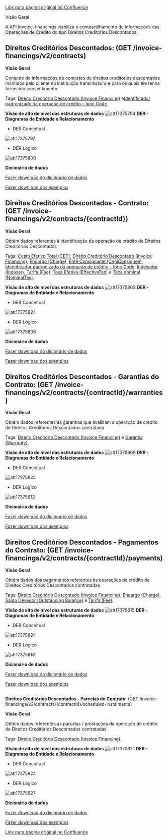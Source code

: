 [Link para página original no Confluence](https://openfinancebrasil.atlassian.net/wiki/spaces/OF/pages/17375735)

Visão Geral

A API Invoice-financings viabiliza o compartilhamento de informações das Operações de Crédito do tipo Direitos Creditórios Descontados.

## **Direitos Creditórios Descontados**: (GET /invoice-financings/v2/contracts)

**Visão Geral**

Conjunto de informações de contratos de direitos creditórios descontados mantidos pelo cliente na instituição transmissora e para os quais ele tenha fornecido consentimento

Tags: [Direito Creditório Descontado (Invoice Financing)](https://openbanking-brasil.github.io/areadesenvolvedor/#glossarioDireitoCreditorioDescontado) e[Identificador padronizado da operação de crédito – Ipoc Code](https://openbanking-brasil.github.io/areadesenvolvedor/#glossarioIPOC).

**Visão de alto de nível das estruturas de dados**
![att17375794](Informa%c3%a7%c3%b5es%20Gerais%20-%20Direitos%20Credit%c3%b3rios%20Descontados%20-%20v2.0.0/attachments/TLD_InvoiceFinancings_List-36daf724.png)
**DER - Diagramas de Entidade e Relacionamento**

- DER Conceitual

![att17375797](Informa%c3%a7%c3%b5es%20Gerais%20-%20Direitos%20Credit%c3%b3rios%20Descontados%20-%20v2.0.0/attachments/DER_InvoiceFinancings_List_Conceitual-cbb2adbb.png)

- DER Lógico

![att17375800](Informa%c3%a7%c3%b5es%20Gerais%20-%20Direitos%20Credit%c3%b3rios%20Descontados%20-%20v2.0.0/attachments/DER_InvoiceFinancings_List-c771a67f.png)

**Dicionário de dados**

[Fazer download do dicionário de dados](https://openbanking-brasil.github.io/openapi/dictionary/invoiceFinancingsGetContracts_v2.csv)

[Fazer download dos exemplos](https://openbanking-brasil.github.io/areadesenvolvedor/dictionary/example/examples_invoice_financings_contract_list.csv)

## **Direitos Creditórios Descontados - Contrato**: (GET /invoice-financings/v2/contracts/{contractId})

**Visão Geral**

Obtém dados referentes à identificação da operação de crédito de Direitos Creditórios Descontados

Tags: [Custo Efetivo Total (CET)](https://openbanking-brasil.github.io/areadesenvolvedor/#glossarioCET), [Direito Creditório Descontado (Invoice Financing)](https://openbanking-brasil.github.io/areadesenvolvedor/#glossarioDireitoCreditorioDescontado), [Encargo (Charge)](https://openbanking-brasil.github.io/areadesenvolvedor/#glossarioEncargo), [Ente Consignante (CnpjConsignee)](https://openbanking-brasil.github.io/areadesenvolvedor/#glossarioEnteConsignante), [Identificador padronizado da operação de crédito – Ipoc Code](https://openbanking-brasil.github.io/areadesenvolvedor/#glossarioIPOC), [Indexador (Indexer)](https://openbanking-brasil.github.io/areadesenvolvedor/#glossarioIndexador), [Tarifa (Fee)](https://openbanking-brasil.github.io/areadesenvolvedor/#glossarioTarifa), [Taxa Efetiva (EffectiveTax)](https://openbanking-brasil.github.io/areadesenvolvedor/#glossarioTaxaEfetiva) e [Taxa nominal (NominalTax)](https://openbanking-brasil.github.io/areadesenvolvedor/#glossarioTaxaNominal).

**Visão de alto de nível das estruturas de dados**
![att17375803](Informa%c3%a7%c3%b5es%20Gerais%20-%20Direitos%20Credit%c3%b3rios%20Descontados%20-%20v2.0.0/attachments/TLD_InvoiceFinancings_Contract-c63c2a6b.png)
**DER - Diagramas de Entidade e Relacionamento**

- DER Conceitual

![att17375824](Informa%c3%a7%c3%b5es%20Gerais%20-%20Direitos%20Credit%c3%b3rios%20Descontados%20-%20v2.0.0/attachments/DER_InvoiceFinancings-11ff0d5b.png)

- DER Lógico

![att17375806](Informa%c3%a7%c3%b5es%20Gerais%20-%20Direitos%20Credit%c3%b3rios%20Descontados%20-%20v2.0.0/attachments/DER_InvoiceFinancings_Contract-c0c084b4.png)

**Dicionário de dados**

[Fazer download do dicionário de dados](https://openbanking-brasil.github.io/openapi/dictionary/invoiceFinancingsGetContractsContractId_v2.csv)

[Fazer download dos exemplos](https://openbanking-brasil.github.io/areadesenvolvedor/dictionary/example/examples_invoice_financings_contract.csv)

## **Direitos Creditórios Descontados - Garantias do Contrato**: (GET /invoice-financings/v2/contracts/{contractId}/warranties)

**Visão Geral**

Obtém dados referentes às garantias que avalizam a operação de crédito de Direitos Creditórios Descontados contratada

Tags: [Direito Creditório Descontado (Invoice Financing)](https://openbanking-brasil.github.io/areadesenvolvedor/#glossarioDireitoCreditorioDescontado) e [Garantia (Warranty)](https://openbanking-brasil.github.io/areadesenvolvedor/#glossarioGarantia).

**Visão de alto de nível das estruturas de dados**
![att17375809](Informa%c3%a7%c3%b5es%20Gerais%20-%20Direitos%20Credit%c3%b3rios%20Descontados%20-%20v2.0.0/attachments/TLD_InvoiceFinancings_Warranties-09b45d1c.png)
**DER - Diagramas de Entidade e Relacionamento**

- DER Conceitual

![att17375824](Informa%c3%a7%c3%b5es%20Gerais%20-%20Direitos%20Credit%c3%b3rios%20Descontados%20-%20v2.0.0/attachments/DER_InvoiceFinancings-11ff0d5b.png)

- DER Lógico

![att17375812](Informa%c3%a7%c3%b5es%20Gerais%20-%20Direitos%20Credit%c3%b3rios%20Descontados%20-%20v2.0.0/attachments/DER_InvoiceFinancings_Warranties-f69e122e.png)

**Dicionário de dados**

[Fazer download do dicionário de dados](https://openbanking-brasil.github.io/openapi/dictionary/invoiceFinancingsGetContractsContractIdWarranties_v2.csv)

[Fazer download dos exemplos](https://openbanking-brasil.github.io/areadesenvolvedor/dictionary/example/examples_invoice_financings_warranties.csv)

## **Direitos Creditórios Descontados - Pagamentos do Contrato**: (GET /invoice-financings/v2/contracts/{contractId}/payments)

**Visão Geral**

Obtém dados dos pagamentos referentes às operações de crédito de Direitos Creditórios Descontados contratadas

Tags: [Direito Creditório Descontado (Invoice Financing)](https://openbanking-brasil.github.io/areadesenvolvedor/#glossarioDireitoCreditorioDescontado), [Encargo (Charge)](https://openbanking-brasil.github.io/areadesenvolvedor/#glossarioEncargo), [Saldo Devedor (Outstanding Balance)](https://openbanking-brasil.github.io/areadesenvolvedor/#glossarioSaldoDevedor) e [Tarifa (Fee)](https://openbanking-brasil.github.io/areadesenvolvedor/#glossarioTarifa).

**Visão de alto de nível das estruturas de dados**
![att17375815](Informa%c3%a7%c3%b5es%20Gerais%20-%20Direitos%20Credit%c3%b3rios%20Descontados%20-%20v2.0.0/attachments/TLD_InvoiceFinancings_Payments-b8984bfa.png)
**DER - Diagramas de Entidade e Relacionamento**

- DER Conceitual

![att17375824](Informa%c3%a7%c3%b5es%20Gerais%20-%20Direitos%20Credit%c3%b3rios%20Descontados%20-%20v2.0.0/attachments/DER_InvoiceFinancings-11ff0d5b.png)

- DER Lógico

![att17375818](Informa%c3%a7%c3%b5es%20Gerais%20-%20Direitos%20Credit%c3%b3rios%20Descontados%20-%20v2.0.0/attachments/DER_InvoiceFinancings_Payments-98fc0ede.png)

**Dicionário de dados**

[Fazer download do dicionário de dados](https://openbanking-brasil.github.io/openapi/dictionary/invoiceFinancingsGetContractsContractIdPayments_v2.csv)

[Fazer download dos exemplos](https://openbanking-brasil.github.io/areadesenvolvedor/dictionary/example/examples_invoice_financings_payments.csv)

##   
**Direitos Creditórios Descontados - Parcelas do Contrato**: (GET /invoice-financings/v2/contracts/{contractId}/scheduled-instalments)

**Visão Geral**

Obtém dados referentes às parcelas / prestações da operação de crédito de Direitos Creditórios Descontados contratadas

Tags: [Direito Creditório Descontado (Invoice Financing)](https://openbanking-brasil.github.io/areadesenvolvedor/#glossarioDireitoCreditorioDescontado).

**Visão de alto de nível das estruturas de dados**
![att17375821](Informa%c3%a7%c3%b5es%20Gerais%20-%20Direitos%20Credit%c3%b3rios%20Descontados%20-%20v2.0.0/attachments/TLD_InvoiceFinancings_Instalments-77a8dcb2.png)
**DER - Diagramas de Entidade e Relacionamento**

- DER Conceitual

![att17375824](Informa%c3%a7%c3%b5es%20Gerais%20-%20Direitos%20Credit%c3%b3rios%20Descontados%20-%20v2.0.0/attachments/DER_InvoiceFinancings-11ff0d5b.png)

- DER Lógico

![att17375827](Informa%c3%a7%c3%b5es%20Gerais%20-%20Direitos%20Credit%c3%b3rios%20Descontados%20-%20v2.0.0/attachments/DER_InvoiceFinancings_Instalments-cfaf8413.png)

**Dicionário de dados**

[Fazer download do dicionário de dados](https://openbanking-brasil.github.io/openapi/dictionary/invoiceFinancingsGetContractsContractIdScheduledInstalments_v2.csv)

[Fazer download dos exemplos](https://openbanking-brasil.github.io/areadesenvolvedor/dictionary/example/examples_invoice_financings_instalments.csv)

[Link para página original no Confluence](https://openfinancebrasil.atlassian.net/wiki/spaces/OF/pages/17375735)